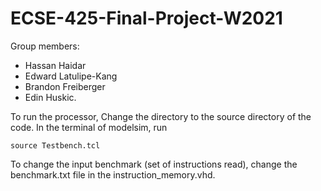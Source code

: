 # ECSE-425-Final-Project-W2021
Group members:
* Hassan Haidar
* Edward Latulipe-Kang
* Brandon Freiberger
* Edin Huskic.

To run the processor, Change the  directory to the source directory of the code. In the terminal of modelsim, run

```console
source Testbench.tcl
```


To change the input benchmark (set of instructions read), change the benchmark.txt file in the instruction_memory.vhd.
